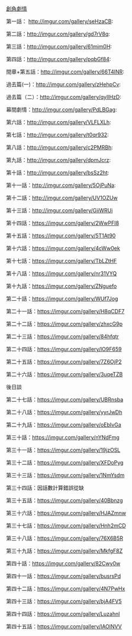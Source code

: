 
<a href="http://imgur.com/gallery/IES11CE">創角劇情</a>

第一話： http://imgur.com/gallery/seHzaCB: 

第二話：http://imgur.com/gallery/gd7rV8q: 

第三話：http://imgur.com/gallery/61mim0H: 

第四話：http://imgur.com/gallery/pqbGf84: 

間章+第五話：http://imgur.com/gallery/66T4INR: 

過去篇(一)：http://imgur.com/gallery/zHehpCv: 

過去篇（二）：http://imgur.com/gallery/qyIlHzD: 

幕間劇情：http://imgur.com/gallery/PdLBGag: 

第六話：http://imgur.com/gallery/VLFLXLh: 

第七話：http://imgur.com/gallery/t0qr932: 

第八話：http://imgur.com/gallery/c2PMRBh: 

第九話：http://imgur.com/gallery/dpmJcrz: 

第十話：http://imgur.com/gallery/bsSz2ht: 

第十一話：http://imgur.com/gallery/5OjPuNa: 

第十二話：http://imgur.com/gallery/UV1OZUw

第十三話：http://imgur.com/gallery/GiiWRUi

第十四話：https://imgur.com/gallery/2WwPFI8

第十五話：https://imgur.com/gallery/5T1At90

第十六話：https://imgur.com/gallery/4cWw0ek

第十七話：https://imgur.com/gallery/TbLZtHF

第十八話：https://imgur.com/gallery/nr31VYQ

第十九話：https://imgur.com/gallery/ZNguefo

第二十話：https://imgur.com/gallery/WUf7Jog

第二十一話：https://imgur.com/gallery/H8qCDF7

第二十二話：https://imgur.com/gallery/zhxcG9p

第二十三話：https://imgur.com/gallery/84hfqtr

第二十四話：https://imgur.com/gallery/lO9F659

第二十五話：https://imgur.com/gallery/7Z6OjP2

第二十六話：https://imgur.com/gallery/3uqeTZB

後日談

第二十七話：https://imgur.com/gallery/UBRnsba

第二十八話：https://imgur.com/gallery/yyrJwDh

第二十九話：https://imgur.com/gallery/oEbIvGa

第三十話：https://imgur.com/gallery/nYNdFmg

第三十一話：https://imgur.com/gallery/19jzOSL

第三十二話：https://imgur.com/gallery/XFDoPyg

第三十三話：https://imgur.com/gallery/1NmYsdm

第三十四話：因話數計算錯誤從缺

第三十五話：https://imgur.com/gallery/40Bbnzg

第三十六話：https://imgur.com/gallery/HJAZmnw

第三十七話：https://imgur.com/gallery/Hnh2mCD

第三十八話：https://imgur.com/gallery/76X6B5R

第三十九話：https://imgur.com/gallery/MkfgF8Z

第四十話：https://imgur.com/gallery/82Cwy0w

第四十一話：https://imgur.com/gallery/busrsPd

第四十二話：https://imgur.com/gallery/4N7PwHx

第四十三話：https://imgur.com/gallery/bjA4FV5

第四十四話：https://imgur.com/gallery/Luzahnl

第四十五話：https://imgur.com/gallery/IAOlNVV
